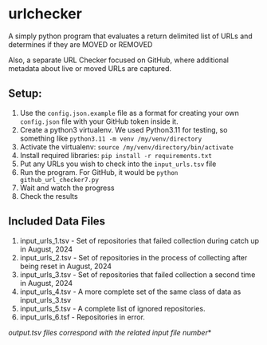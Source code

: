 # urlchecker
A simply python program that evaluates a return delimited list of URLs and determines if they are MOVED or REMOVED

Also, a separate URL Checker focused on GitHub, where additional metadata about live or moved URLs are captured. 
## Setup: 
1. Use the `config.json.example` file as a format for creating your own `config.json` file with your GitHub token inside it.
2. Create a python3 virtualenv. We used Python3.11 for testing, so something like `python3.11 -m venv /my/venv/directory`
3. Activate the virtualenv: `source /my/venv/directory/bin/activate`
4. Install required libraries: `pip install -r requirements.txt`
5. Put any URLs you wish to check into the `input_urls.tsv` file
6. Run the program. For GitHub, it would be `python github_url_checker7.py`
7. Wait and watch the progress
8. Check the results

## Included Data Files
1. input_urls_1.tsv - Set of repositories that failed collection during catch up in August, 2024
2. input_urls_2.tsv - Set of repositories in the process of collecting after being reset in August, 2024
3. input_urls_3.tsv - Set of repositories that failed collection a second time in August, 2024
4. input_urls_4.tsv - A more complete set of the same class of data as input_urls_3.tsv 
5. input_urls_5.tsv - A complete list of ignored repositories. 
6. input_urls_6.tsf - Repositories in error. 

**output*<number>.tsv files correspond with the related input file number**

